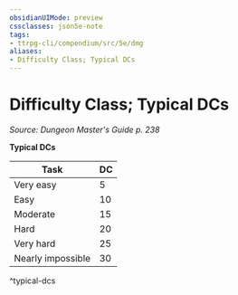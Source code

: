 ```yaml
---
obsidianUIMode: preview
cssclasses: json5e-note
tags:
- ttrpg-cli/compendium/src/5e/dmg
aliases:
- Difficulty Class; Typical DCs
---
```

# Difficulty Class; Typical DCs
*Source: Dungeon Master's Guide p. 238* 

**Typical DCs**

| Task | DC |
|------|----|
| Very easy | 5 |
| Easy | 10 |
| Moderate | 15 |
| Hard | 20 |
| Very hard | 25 |
| Nearly impossible | 30 |
^typical-dcs